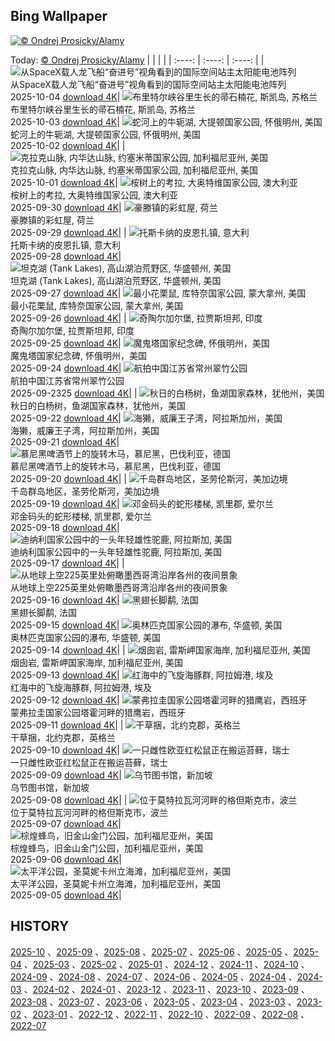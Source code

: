 ## Bing Wallpaper
[![© Ondrej Prosicky/Alamy](https://cn.bing.com/th?id=OHR.TeacherOwl_ZH-CN8289875605_1920x1200.jpg&w=1000)](https://cn.bing.com/th?id=OHR.TeacherOwl_ZH-CN8289875605_1920x1200.jpg&pid=hp&w=3840&h=2160&rs=1&c=4)

Today: [© Ondrej Prosicky/Alamy](https://cn.bing.com/th?id=OHR.TeacherOwl_ZH-CN8289875605_1920x1200.jpg&pid=hp&w=3840&h=2160&rs=1&c=4)
  |      |      |      |
| :----: | :----: | :----: |
| ![从SpaceX载人龙飞船“奋进号”视角看到的国际空间站主太阳能电池阵列](https://cn.bing.com/th?id=OHR.DragonEndeavour_ZH-CN8160066040_1920x1200.jpg&pid=hp&w=384&h=216&rs=1&c=4) <br/> 从SpaceX载人龙飞船“奋进号”视角看到的国际空间站主太阳能电池阵列 <br/> 2025-10-04  [download 4K](https://cn.bing.com/th?id=OHR.DragonEndeavour_ZH-CN8160066040_1920x1200.jpg&pid=hp&w=3840&h=2160&rs=1&c=4)| ![布里特尔峡谷里生长的帚石楠花, 斯凯岛, 苏格兰](https://cn.bing.com/th?id=OHR.SkyeHeather_ZH-CN2820283990_1920x1200.jpg&pid=hp&w=384&h=216&rs=1&c=4) <br/> 布里特尔峡谷里生长的帚石楠花, 斯凯岛, 苏格兰 <br/> 2025-10-03  [download 4K](https://cn.bing.com/th?id=OHR.SkyeHeather_ZH-CN2820283990_1920x1200.jpg&pid=hp&w=3840&h=2160&rs=1&c=4)| ![蛇河上的牛轭湖, 大提顿国家公园, 怀俄明州, 美国](https://cn.bing.com/th?id=OHR.OxbowBend_ZH-CN7211791969_1920x1200.jpg&pid=hp&w=384&h=216&rs=1&c=4) <br/> 蛇河上的牛轭湖, 大提顿国家公园, 怀俄明州, 美国 <br/> 2025-10-02  [download 4K](https://cn.bing.com/th?id=OHR.OxbowBend_ZH-CN7211791969_1920x1200.jpg&pid=hp&w=3840&h=2160&rs=1&c=4)|
| ![克拉克山脉, 内华达山脉, 约塞米蒂国家公园, 加利福尼亚州, 美国](https://cn.bing.com/th?id=OHR.YosemiteClark_ZH-CN7179533292_1920x1200.jpg&pid=hp&w=384&h=216&rs=1&c=4) <br/> 克拉克山脉, 内华达山脉, 约塞米蒂国家公园, 加利福尼亚州, 美国 <br/> 2025-10-01  [download 4K](https://cn.bing.com/th?id=OHR.YosemiteClark_ZH-CN7179533292_1920x1200.jpg&pid=hp&w=3840&h=2160&rs=1&c=4)| ![桉树上的考拉, 大奥特维国家公园, 澳大利亚](https://cn.bing.com/th?id=OHR.EucalyptusKoala_ZH-CN6942451940_1920x1200.jpg&pid=hp&w=384&h=216&rs=1&c=4) <br/> 桉树上的考拉, 大奥特维国家公园, 澳大利亚 <br/> 2025-09-30  [download 4K](https://cn.bing.com/th?id=OHR.EucalyptusKoala_ZH-CN6942451940_1920x1200.jpg&pid=hp&w=3840&h=2160&rs=1&c=4)| ![豪滕镇的彩虹屋, 荷兰](https://cn.bing.com/th?id=OHR.HoutenHouses_ZH-CN6776452438_1920x1200.jpg&pid=hp&w=384&h=216&rs=1&c=4) <br/> 豪滕镇的彩虹屋, 荷兰 <br/> 2025-09-29  [download 4K](https://cn.bing.com/th?id=OHR.HoutenHouses_ZH-CN6776452438_1920x1200.jpg&pid=hp&w=3840&h=2160&rs=1&c=4)|
| ![托斯卡纳的皮恩扎镇, 意大利](https://cn.bing.com/th?id=OHR.PienzaItaly_ZH-CN6564335348_1920x1200.jpg&pid=hp&w=384&h=216&rs=1&c=4) <br/> 托斯卡纳的皮恩扎镇, 意大利 <br/> 2025-09-28  [download 4K](https://cn.bing.com/th?id=OHR.PienzaItaly_ZH-CN6564335348_1920x1200.jpg&pid=hp&w=3840&h=2160&rs=1&c=4)| ![坦克湖 (Tank Lakes), 高山湖泊荒野区, 华盛顿州, 美国](https://cn.bing.com/th?id=OHR.TankLakes_ZH-CN6402368934_1920x1200.jpg&pid=hp&w=384&h=216&rs=1&c=4) <br/> 坦克湖 (Tank Lakes), 高山湖泊荒野区, 华盛顿州, 美国 <br/> 2025-09-27  [download 4K](https://cn.bing.com/th?id=OHR.TankLakes_ZH-CN6402368934_1920x1200.jpg&pid=hp&w=3840&h=2160&rs=1&c=4)| ![最小花栗鼠, 库特奈国家公园, 蒙大拿州, 美国](https://cn.bing.com/th?id=OHR.AutumnChipmunk_ZH-CN6224482683_1920x1200.jpg&pid=hp&w=384&h=216&rs=1&c=4) <br/> 最小花栗鼠, 库特奈国家公园, 蒙大拿州, 美国 <br/> 2025-09-26  [download 4K](https://cn.bing.com/th?id=OHR.AutumnChipmunk_ZH-CN6224482683_1920x1200.jpg&pid=hp&w=3840&h=2160&rs=1&c=4)|
| ![奇陶尔加尔堡, 拉贾斯坦邦, 印度](https://cn.bing.com/th?id=OHR.FortChittorgarh_ZH-CN5999553283_1920x1200.jpg&pid=hp&w=384&h=216&rs=1&c=4) <br/> 奇陶尔加尔堡, 拉贾斯坦邦, 印度 <br/> 2025-09-25  [download 4K](https://cn.bing.com/th?id=OHR.FortChittorgarh_ZH-CN5999553283_1920x1200.jpg&pid=hp&w=3840&h=2160&rs=1&c=4)| ![魔鬼塔国家纪念碑, 怀俄明州，美国](https://cn.bing.com/th?id=OHR.BearLodge_ZH-CN5880511888_1920x1200.jpg&pid=hp&w=384&h=216&rs=1&c=4) <br/> 魔鬼塔国家纪念碑, 怀俄明州，美国 <br/> 2025-09-24  [download 4K](https://cn.bing.com/th?id=OHR.BearLodge_ZH-CN5880511888_1920x1200.jpg&pid=hp&w=3840&h=2160&rs=1&c=4)| ![航拍中国江苏省常州翠竹公园](https://cn.bing.com/th?id=OHR.AutumnalEquinoxY25_ZH-CN5692548297_1920x1200.jpg&pid=hp&w=384&h=216&rs=1&c=4) <br/> 航拍中国江苏省常州翠竹公园 <br/> 2025-09-2325  [download 4K](https://cn.bing.com/th?id=OHR.AutumnalEquinoxY25_ZH-CN5692548297_1920x1200.jpg&pid=hp&w=3840&h=2160&rs=1&c=4)|
| ![秋日的白杨树，鱼湖国家森林，犹他州，美国](https://cn.bing.com/th?id=OHR.AspenEquinox_ZH-CN5474695693_1920x1200.jpg&pid=hp&w=384&h=216&rs=1&c=4) <br/> 秋日的白杨树，鱼湖国家森林，犹他州，美国 <br/> 2025-09-22  [download 4K](https://cn.bing.com/th?id=OHR.AspenEquinox_ZH-CN5474695693_1920x1200.jpg&pid=hp&w=3840&h=2160&rs=1&c=4)| ![海獭，威廉王子湾，阿拉斯加州，美国](https://cn.bing.com/th?id=OHR.IceOtters_ZH-CN5393791969_1920x1200.jpg&pid=hp&w=384&h=216&rs=1&c=4) <br/> 海獭，威廉王子湾，阿拉斯加州，美国 <br/> 2025-09-21  [download 4K](https://cn.bing.com/th?id=OHR.IceOtters_ZH-CN5393791969_1920x1200.jpg&pid=hp&w=3840&h=2160&rs=1&c=4)| ![慕尼黑啤酒节上的旋转木马，慕尼黑，巴伐利亚，德国](https://cn.bing.com/th?id=OHR.OktoberfestSwing_ZH-CN5270146600_1920x1200.jpg&pid=hp&w=384&h=216&rs=1&c=4) <br/> 慕尼黑啤酒节上的旋转木马，慕尼黑，巴伐利亚，德国 <br/> 2025-09-20  [download 4K](https://cn.bing.com/th?id=OHR.OktoberfestSwing_ZH-CN5270146600_1920x1200.jpg&pid=hp&w=3840&h=2160&rs=1&c=4)|
| ![千岛群岛地区，圣劳伦斯河，美加边境](https://cn.bing.com/th?id=OHR.ThousandIslands_ZH-CN3197750437_1920x1200.jpg&pid=hp&w=384&h=216&rs=1&c=4) <br/> 千岛群岛地区，圣劳伦斯河，美加边境 <br/> 2025-09-19  [download 4K](https://cn.bing.com/th?id=OHR.ThousandIslands_ZH-CN3197750437_1920x1200.jpg&pid=hp&w=3840&h=2160&rs=1&c=4)| ![邓金码头的蛇形楼梯, 凯里郡, 爱尔兰](https://cn.bing.com/th?id=OHR.DunquinIreland_ZH-CN1418844818_1920x1200.jpg&pid=hp&w=384&h=216&rs=1&c=4) <br/> 邓金码头的蛇形楼梯, 凯里郡, 爱尔兰 <br/> 2025-09-18  [download 4K](https://cn.bing.com/th?id=OHR.DunquinIreland_ZH-CN1418844818_1920x1200.jpg&pid=hp&w=3840&h=2160&rs=1&c=4)| ![迪纳利国家公园中的一头年轻雄性驼鹿, 阿拉斯加, 美国](https://cn.bing.com/th?id=OHR.YoungMoose_ZH-CN4639410217_1920x1200.jpg&pid=hp&w=384&h=216&rs=1&c=4) <br/> 迪纳利国家公园中的一头年轻雄性驼鹿, 阿拉斯加, 美国 <br/> 2025-09-17  [download 4K](https://cn.bing.com/th?id=OHR.YoungMoose_ZH-CN4639410217_1920x1200.jpg&pid=hp&w=3840&h=2160&rs=1&c=4)|
| ![从地球上空225英里处俯瞰墨西哥湾沿岸各州的夜间景象](https://cn.bing.com/th?id=OHR.OzoneEarth_ZH-CN0993915980_1920x1200.jpg&pid=hp&w=384&h=216&rs=1&c=4) <br/> 从地球上空225英里处俯瞰墨西哥湾沿岸各州的夜间景象 <br/> 2025-09-16  [download 4K](https://cn.bing.com/th?id=OHR.OzoneEarth_ZH-CN0993915980_1920x1200.jpg&pid=hp&w=3840&h=2160&rs=1&c=4)| ![黑翅长脚鹬, 法国](https://cn.bing.com/th?id=OHR.Echasse_ZH-CN0670369582_1920x1200.jpg&pid=hp&w=384&h=216&rs=1&c=4) <br/> 黑翅长脚鹬, 法国 <br/> 2025-09-15  [download 4K](https://cn.bing.com/th?id=OHR.Echasse_ZH-CN0670369582_1920x1200.jpg&pid=hp&w=3840&h=2160&rs=1&c=4)| ![奥林匹克国家公园的瀑布, 华盛顿, 美国](https://cn.bing.com/th?id=OHR.HohWaterfall_ZH-CN0297269806_1920x1200.jpg&pid=hp&w=384&h=216&rs=1&c=4) <br/> 奥林匹克国家公园的瀑布, 华盛顿, 美国 <br/> 2025-09-14  [download 4K](https://cn.bing.com/th?id=OHR.HohWaterfall_ZH-CN0297269806_1920x1200.jpg&pid=hp&w=3840&h=2160&rs=1&c=4)|
| ![烟囱岩, 雷斯岬国家海岸, 加利福尼亚州, 美国](https://cn.bing.com/th?id=OHR.PointReyesSeashore_ZH-CN0076789582_1920x1200.jpg&pid=hp&w=384&h=216&rs=1&c=4) <br/> 烟囱岩, 雷斯岬国家海岸, 加利福尼亚州, 美国 <br/> 2025-09-13  [download 4K](https://cn.bing.com/th?id=OHR.PointReyesSeashore_ZH-CN0076789582_1920x1200.jpg&pid=hp&w=3840&h=2160&rs=1&c=4)| ![红海中的飞旋海豚群, 阿拉姆港, 埃及](https://cn.bing.com/th?id=OHR.SpinnerDolphins_ZH-CN9731341241_1920x1200.jpg&pid=hp&w=384&h=216&rs=1&c=4) <br/> 红海中的飞旋海豚群, 阿拉姆港, 埃及 <br/> 2025-09-12  [download 4K](https://cn.bing.com/th?id=OHR.SpinnerDolphins_ZH-CN9731341241_1920x1200.jpg&pid=hp&w=3840&h=2160&rs=1&c=4)| ![蒙弗拉圭国家公园塔霍河畔的猎鹰岩，西班牙](https://cn.bing.com/th?id=OHR.ExtremaduraJamon_ZH-CN1559355133_1920x1200.jpg&pid=hp&w=384&h=216&rs=1&c=4) <br/> 蒙弗拉圭国家公园塔霍河畔的猎鹰岩，西班牙 <br/> 2025-09-11  [download 4K](https://cn.bing.com/th?id=OHR.ExtremaduraJamon_ZH-CN1559355133_1920x1200.jpg&pid=hp&w=3840&h=2160&rs=1&c=4)|
| ![干草捆，北约克郡，英格兰](https://cn.bing.com/th?id=OHR.YorkshireHay_ZH-CN9097986997_1920x1200.jpg&pid=hp&w=384&h=216&rs=1&c=4) <br/> 干草捆，北约克郡，英格兰 <br/> 2025-09-10  [download 4K](https://cn.bing.com/th?id=OHR.YorkshireHay_ZH-CN9097986997_1920x1200.jpg&pid=hp&w=3840&h=2160&rs=1&c=4)| ![一只雌性欧亚红松鼠正在搬运苔藓，瑞士](https://cn.bing.com/th?id=OHR.SwissSquirrel_ZH-CN1499344455_1920x1200.jpg&pid=hp&w=384&h=216&rs=1&c=4) <br/> 一只雌性欧亚红松鼠正在搬运苔藓，瑞士 <br/> 2025-09-09  [download 4K](https://cn.bing.com/th?id=OHR.SwissSquirrel_ZH-CN1499344455_1920x1200.jpg&pid=hp&w=3840&h=2160&rs=1&c=4)| ![乌节图书馆，新加坡](https://cn.bing.com/th?id=OHR.OrchardLibrary_ZH-CN3578982798_1920x1200.jpg&pid=hp&w=384&h=216&rs=1&c=4) <br/> 乌节图书馆，新加坡 <br/> 2025-09-08  [download 4K](https://cn.bing.com/th?id=OHR.OrchardLibrary_ZH-CN3578982798_1920x1200.jpg&pid=hp&w=3840&h=2160&rs=1&c=4)|
| ![位于莫特拉瓦河河畔的格但斯克市，波兰](https://cn.bing.com/th?id=OHR.BlueGdansk_ZH-CN3328928509_1920x1200.jpg&pid=hp&w=384&h=216&rs=1&c=4) <br/> 位于莫特拉瓦河河畔的格但斯克市，波兰 <br/> 2025-09-07  [download 4K](https://cn.bing.com/th?id=OHR.BlueGdansk_ZH-CN3328928509_1920x1200.jpg&pid=hp&w=3840&h=2160&rs=1&c=4)| ![棕煌蜂鸟，旧金山金门公园，加利福尼亚州，美国](https://cn.bing.com/th?id=OHR.RufousHummer_ZH-CN1777072350_1920x1200.jpg&pid=hp&w=384&h=216&rs=1&c=4) <br/> 棕煌蜂鸟，旧金山金门公园，加利福尼亚州，美国 <br/> 2025-09-06  [download 4K](https://cn.bing.com/th?id=OHR.RufousHummer_ZH-CN1777072350_1920x1200.jpg&pid=hp&w=3840&h=2160&rs=1&c=4)| ![太平洋公园，圣莫妮卡州立海滩，加利福尼亚州，美国](https://cn.bing.com/th?id=OHR.SunsetPier_ZH-CN1202083395_1920x1200.jpg&pid=hp&w=384&h=216&rs=1&c=4) <br/> 太平洋公园，圣莫妮卡州立海滩，加利福尼亚州，美国 <br/> 2025-09-05  [download 4K](https://cn.bing.com/th?id=OHR.SunsetPier_ZH-CN1202083395_1920x1200.jpg&pid=hp&w=3840&h=2160&rs=1&c=4)|

  
  ## HISTORY
  [2025-10](https://github.com/Underglaze-Blue/bingwallpaper/tree/main/archive/2025-10/) 、[2025-09](https://github.com/Underglaze-Blue/bingwallpaper/tree/main/archive/2025-09/) 、[2025-08](https://github.com/Underglaze-Blue/bingwallpaper/tree/main/archive/2025-08/) 、[2025-07](https://github.com/Underglaze-Blue/bingwallpaper/tree/main/archive/2025-07/) 、[2025-06](https://github.com/Underglaze-Blue/bingwallpaper/tree/main/archive/2025-06/) 、[2025-05](https://github.com/Underglaze-Blue/bingwallpaper/tree/main/archive/2025-05/) 、[2025-04](https://github.com/Underglaze-Blue/bingwallpaper/tree/main/archive/2025-04/) 、[2025-03](https://github.com/Underglaze-Blue/bingwallpaper/tree/main/archive/2025-03/) 、[2025-02](https://github.com/Underglaze-Blue/bingwallpaper/tree/main/archive/2025-02/) 、[2025-01](https://github.com/Underglaze-Blue/bingwallpaper/tree/main/archive/2025-01/) 、[2024-12](https://github.com/Underglaze-Blue/bingwallpaper/tree/main/archive/2024-12/) 、[2024-11](https://github.com/Underglaze-Blue/bingwallpaper/tree/main/archive/2024-11/) 、[2024-10](https://github.com/Underglaze-Blue/bingwallpaper/tree/main/archive/2024-10/) 、[2024-09](https://github.com/Underglaze-Blue/bingwallpaper/tree/main/archive/2024-09/) 、[2024-08](https://github.com/Underglaze-Blue/bingwallpaper/tree/main/archive/2024-08/) 、[2024-07](https://github.com/Underglaze-Blue/bingwallpaper/tree/main/archive/2024-07/) 、[2024-06](https://github.com/Underglaze-Blue/bingwallpaper/tree/main/archive/2024-06/) 、[2024-05](https://github.com/Underglaze-Blue/bingwallpaper/tree/main/archive/2024-05/) 、[2024-04](https://github.com/Underglaze-Blue/bingwallpaper/tree/main/archive/2024-04/) 、[2024-03](https://github.com/Underglaze-Blue/bingwallpaper/tree/main/archive/2024-03/) 、[2024-02](https://github.com/Underglaze-Blue/bingwallpaper/tree/main/archive/2024-02/) 、[2024-01](https://github.com/Underglaze-Blue/bingwallpaper/tree/main/archive/2024-01/) 、[2023-12](https://github.com/Underglaze-Blue/bingwallpaper/tree/main/archive/2023-12/) 、[2023-11](https://github.com/Underglaze-Blue/bingwallpaper/tree/main/archive/2023-11/) 、[2023-10](https://github.com/Underglaze-Blue/bingwallpaper/tree/main/archive/2023-10/) 、[2023-09](https://github.com/Underglaze-Blue/bingwallpaper/tree/main/archive/2023-09/) 、[2023-08](https://github.com/Underglaze-Blue/bingwallpaper/tree/main/archive/2023-08/) 、[2023-07](https://github.com/Underglaze-Blue/bingwallpaper/tree/main/archive/2023-07/) 、[2023-06](https://github.com/Underglaze-Blue/bingwallpaper/tree/main/archive/2023-06/) 、[2023-05](https://github.com/Underglaze-Blue/bingwallpaper/tree/main/archive/2023-05/) 、[2023-04](https://github.com/Underglaze-Blue/bingwallpaper/tree/main/archive/2023-04/) 、[2023-03](https://github.com/Underglaze-Blue/bingwallpaper/tree/main/archive/2023-03/) 、[2023-02](https://github.com/Underglaze-Blue/bingwallpaper/tree/main/archive/2023-02/) 、[2023-01](https://github.com/Underglaze-Blue/bingwallpaper/tree/main/archive/2023-01/) 、[2022-12](https://github.com/Underglaze-Blue/bingwallpaper/tree/main/archive/2022-12/) 、[2022-11](https://github.com/Underglaze-Blue/bingwallpaper/tree/main/archive/2022-11/) 、[2022-10](https://github.com/Underglaze-Blue/bingwallpaper/tree/main/archive/2022-10/) 、[2022-09](https://github.com/Underglaze-Blue/bingwallpaper/tree/main/archive/2022-09/) 、[2022-08](https://github.com/Underglaze-Blue/bingwallpaper/tree/main/archive/2022-08/) 、[2022-07](https://github.com/Underglaze-Blue/bingwallpaper/tree/main/archive/2022-07/) 